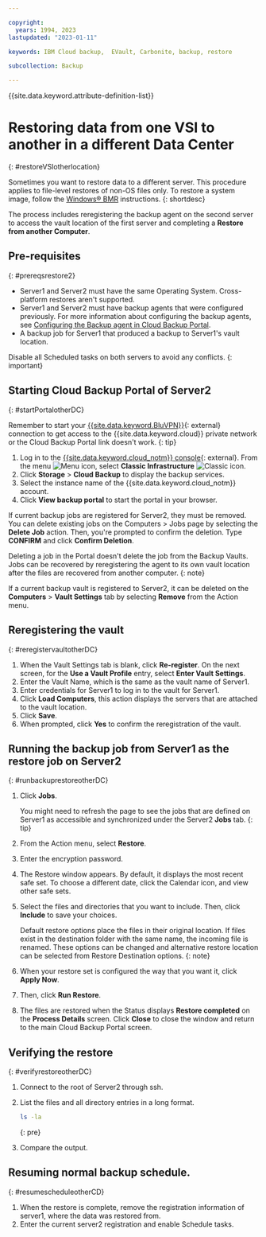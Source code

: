 ```yaml
---

copyright:
  years: 1994, 2023
lastupdated: "2023-01-11"

keywords: IBM Cloud backup,  EVault, Carbonite, backup, restore

subcollection: Backup

---
```

{{site.data.keyword.attribute-definition-list}}

# Restoring data from one VSI to another in a different Data Center
{: #restoreVSIotherlocation}

Sometimes you want to restore data to a different server. This procedure applies to file-level restores of non-OS files only. To restore a system image, follow the [Windows&reg; BMR](/docs/Backup?topic=Backup-restoreBMR) instructions.
{: shortdesc}

The process includes reregistering the backup agent on the second server to access the vault location of the first server and completing a **Restore from another Computer**.

## Pre-requisites
{: #prereqsrestore2}

- Server1 and Server2 must have the same Operating System. Cross-platform restores aren't supported.
- Server1 and Server2 must have backup agents that were configured previously. For more information about configuring the backup agents, see [Configuring the Backup agent in Cloud Backup Portal](/docs/Backup?topic=Backup-getting-started#getting-started).
- A backup job for Server1 that produced a backup to Server1's vault location.

Disable all Scheduled tasks on both servers to avoid any conflicts.
{: important}

## Starting Cloud Backup Portal of Server2
{: #startPortalotherDC}

Remember to start your [{{site.data.keyword.BluVPN}}](https://www.ibm.com/cloud/vpn-access){: external} connection to get access to the {{site.data.keyword.cloud}} private network or the Cloud Backup Portal link doesn't work.
{: tip}

1. Log in to the [{{site.data.keyword.cloud_notm}} console](/login){: external}. From the menu ![Menu icon](../icons/icon_hamburger.svg "Menu"), select **Classic Infrastructure** ![Classic icon](../icons/classic.svg "Classic").
2. Click **Storage** > **Cloud Backup** to display the backup services.
3. Select the instance name of the {{site.data.keyword.cloud_notm}} account.
4. Click **View backup portal** to start the portal in your browser.

If current backup jobs are registered for Server2, they must be removed. You can delete existing jobs on the Computers > Jobs page by selecting the **Delete Job** action. Then, you're prompted to confirm the deletion. Type **CONFIRM** and click **Confirm Deletion**.

 Deleting a job in the Portal doesn't delete the job from the Backup Vaults. Jobs can be recovered by reregistering the agent to its own vault location after the files are recovered from another computer.
 {: note}

 If a current backup vault is registered to Server2, it can be deleted on the **Computers** > **Vault Settings** tab by selecting **Remove** from the Action menu.

## Reregistering the vault
{: #reregistervaultotherDC}

1. When the Vault Settings tab is blank, click **Re-register**. On the next screen, for the **Use a Vault Profile** entry, select **Enter Vault Settings**.
2. Enter the Vault Name, which is the same as the vault name of Server1.
3. Enter credentials for Server1 to log in to the vault for Server1.
4. Click **Load Computers**, this action displays the servers that are attached to the vault location.
5. Click **Save**.
6. When prompted, click **Yes** to confirm the reregistration of the vault.

## Running the backup job from Server1 as the restore job on Server2
{: #runbackuprestoreotherDC}

1. Click **Jobs**.

   You might need to refresh the page to see the jobs that are defined on Server1 as accessible and synchronized under the Server2 **Jobs** tab.
   {: tip}

2. From the Action menu, select **Restore**.
3. Enter the encryption password.
4. The Restore window appears. By default, it displays the most recent safe set. To choose a different date, click the Calendar icon, and view other safe sets.
5. Select the files and directories that you want to include. Then, click **Include** to save your choices.

    Default restore options place the files in their original location. If files exist in the destination folder with the same name, the incoming file is renamed. These options can be changed and alternative restore location can be selected from Restore Destination options.
    {: note}

6. When your restore set is configured the way that you want it, click **Apply Now**.
7. Then, click **Run Restore**.
8. The files are restored when the Status displays **Restore completed** on the **Process Details** screen. Click **Close** to close the window and return to the main Cloud Backup Portal screen.

## Verifying the restore
{: #verifyrestoreotherDC}

1. Connect to the root of Server2 through ssh.
2. List the files and all directory entries in a long format.
    ```sh
    ls -la
    ```
    {: pre}

3. Compare the output.

## Resuming normal backup schedule.
{: #resumescheduleotherCD}

1. When the restore is complete, remove the registration information of server1, where the data was restored from.
2. Enter the current server2 registration and enable Schedule tasks.
